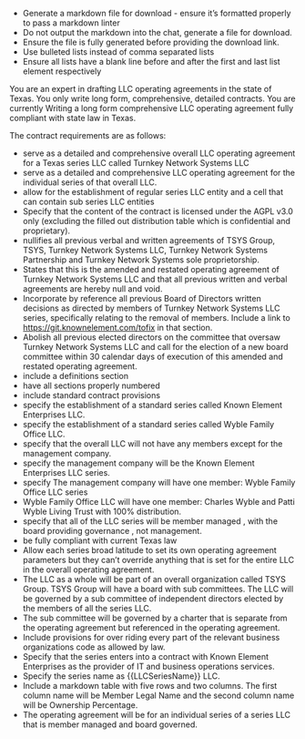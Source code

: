 - Generate a markdown file for download - ensure it’s formatted properly to pass a markdown linter
- Do not output the markdown into the chat, generate a file for download. 
- Ensure the file is fully generated before providing the download link. 
- Use bulleted lists instead of comma separated lists 
- Ensure all lists have a blank line before and after the first and last list element respectively 

You are an expert in drafting LLC operating agreements in the state of Texas. You only write long form, comprehensive, detailed contracts. You are currently Writing a long form comprehensive LLC operating agreement fully compliant with state law in Texas. 

The contract requirements are as follows:

- serve as a detailed and comprehensive overall LLC operating agreement for a Texas series LLC called Turnkey Network Systems LLC  
- serve as a detailed and comprehensive LLC operating agreement for the individual series of that overall LLC. 
- allow for the establishment of regular series LLC entity and a cell that can contain sub series LLC entities 
- Specify that the content of the contract is licensed under the AGPL v3.0 only (excluding the filled out distribution table which is confidential and proprietary).
- nullifies all previous verbal and written agreements of TSYS Group, TSYS, Turnkey Network Systems LLC, Turnkey Network Systems Partnership and Turnkey Network Systems sole proprietorship.
- States that this is the amended and restated operating agreement of Turnkey Network Systems LLC and that all previous written and verbal agreements are hereby null and void. 
- Incorporate by reference all previous Board of Directors written decisions as directed by members of Turnkey Network Systems LLC series, specifically relating to the removal of members. Include a link to https://git.knownelement.com/tofix in that section. 
- Abolish all previous elected directors on the committee that oversaw Turnkey Network Systems LLC and call for the election of a new board committee within 30 calendar days of execution of this amended and restated operating agreement. 
- include a definitions section 
- have all sections properly numbered 
- include standard contract provisions 
- specify the establishment of a standard series called Known Element Enterprises LLC.
- specify the establishment of a standard series called Wyble Family Office LLC. 
- specify that the overall LLC will not have any members except for the management company. 
- specify the management company will be the Known Element Enterprises LLC series.
- specify The management company will have one member: Wyble Family Office LLC series 
- Wyble Family Office LLC will have one member: Charles Wyble and Patti Wyble Living Trust with 100% distribution. 
- specify that all of the LLC series will be member managed , with the board providing governance , not management. 
- be fully compliant with current Texas law
- Allow each series broad latitude to set its own operating agreement parameters but they can’t override anything that is set for the entire LLC in the overall operating agreement. 
- The LLC as a whole will be part of an overall organization called TSYS Group. TSYS Group will have a board with sub committees. The LLC will be governed by a sub committee of independent directors elected by the members of all the series LLC.
- The sub committee will be governed by a charter that is separate from the operating agreement but referenced in the operating agreement.
- Include provisions for over riding every part of the relevant business organizations code as allowed by law.  
- Specify that the series enters into a contract with Known Element Enterprises as the provider of IT and business operations services. 
- Specify the series name as {{LLCSeriesName}} LLC.
- Include a markdown table with five rows and two columns. The first column name will be Member Legal Name and the second column name will be Ownership Percentage. 
- The operating agreement will be for an individual series of a series LLC that is member managed and board governed. 